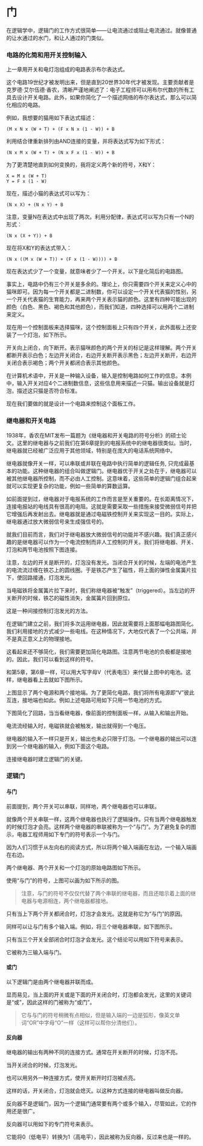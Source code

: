 门
==

在逻辑学中，逻辑门的工作方式很简单——让电流通过或阻止电流通过。就像普通的让水通过的水门，和让人通过的门类似。

### 电路的化简和用开关控制输入

上一章用开关和电灯泡组成的电路表示布尔表达式。



这个电路19世纪才被发明出来，但是直到20世界30年代才被发现。主要贡献者是克罗德·艾尔伍德·香农，清晰严谨地阐述了：电子工程师可以用布尔代数的所有工具去设计开关电路。此外，如果你简化了一个描述网络的布尔表达式，那么可以简化相应的电路。

例如，我想要的猫用如下表达式描述：

```
(M x N x (W + T) + (F x N x (1 - W)) + B
```
利用结合律重新排列由AND连接的变量，并将表达式写为如下形式：

```
(N x M x (W + T) + (N x F x (1 - W)) + B
```
为了更清楚地直到如何变换的，我将定义两个新的符号，X和Y：

```
X = M x (W + T)
Y = F x (1 - W)
```
现在，描述小猫的表达式可以写为：

```
(N x X) + (N x Y) + B
```
注意，变量N在表达式中出现了两次。利用分配律，表达式可以写为只有一个N的形式：

```
(N x (X + Y)) + B
```
现在将X和Y的表达式带入：

```
(N x ((M x (W + T)) + (F x (1 - W)))) + B
```
现在表达式少了一个变量，就意味者少了一个开关。以下是化简后的电路图。



事实上，电路中仍有三个开关是多余的。理论上，你只需要四个开关来定义心中的猫咪即可。因为每一个开关都是二进制数，你可以设定一个开关代表猫的性别，另一个开关代表猫的生育能力，再来两个开关表示猫的颜色。这里有四种可能出现的颜色（白色、黑色、褐色和其他颜色），而我们知道，四种选择可以用两个二进制来定义。

现在用一个控制面板来选择猫咪，这个控制面板上只有四个开关，此外面板上还安装了一个灯泡，如下所示。



开关向上闭合，向下断开。表示猫咪颜色的两个开关的标记是这样理解。两个开关都断开表示白色；左边开关闭合，右边开关断开表示黑色；左边开关断开，右边开关闭合表示褐色；两个开关都闭合表示其他颜色。

在计算机术语中，开关是一种输入设备，输入是控制电路如何工作的信息。本例中，输入开关对应4个二进制数信息，这些信息用来描述一只猫。输出设备就是灯泡，描述这只猫是否符合标准。

现在我们要做的就是设计一个电路来控制这个面板工作。

### 继电器和开关电路

1938年，香农在MIT发布一篇题为《继电器和开关电路的符号分析》的硕士论文。这里的继电器与之前我们在第6章提到的电报系统中的继电器很类似。当时，继电器就已经被广泛应用于其他领域，特别是在庞大的电话系统网络中。

继电器就像开关一样，可以串联或并联在电路中执行简单的逻辑任务, 只完成最基本的功能。这种继电器的组合叫做逻辑门。继电器优于开关之处在于，继电器可以被其他继电器所控制，而不必由人工控制。这意味着，这些简单的逻辑门组合起来就可以实现更复杂的功能，例如一些简单的算数运算。

如前面提到过，继电器对于电报系统的工作而言是至关重要的。在长距离情况下，连接电报站的电线具有很高的电阻。这就是需要采取一些措施来接受微弱信号并把它增强后再发射出去。继电器就是通过电磁铁控制开关来实现这一目的。实际上，继电器通过放大微弱信号来生成强信号的。

就我们目前而言，我们对于继电器放大微弱信号的功能并不感兴趣。我们真正感兴趣的是继电器可以作为一个电流控制而非人工控制的开关。我们将继电器、开关、灯泡和两节电池按照下图连接。



注意，左边的开关是断开的，灯泡没有发光。当闭合开关的时候，左端的电池产生的电流流过缠在铁芯上的圆线圈。于是铁芯产生了磁性，将上面的弹性金属簧片拉下，使回路接通，灯泡发光。



当电磁铁将金属簧片拉下来时，我们称继电器被“触发”（triggered）。当左边的开关断开的时候，铁芯的磁性消失，金属簧片回到原位。

这是一种间接控制灯泡发光的方法。

在逻辑门建立之前，我们将多次运用继电器，因此就需要将上面那幅电路图简化。我们利用接地的方式减少一些电线。在这种情况下，大地仅代表了一个公共端，并不是真正意义上的物理接地。



这看起来还不够简化，我们需要更加简化电路图。注意两节电池的负极都是接地的。因此，我们可以看到这样的符号。



和第5章，第6章一样，可以用大写字母V（代表电压）来代替上图中的电池。这样，继电器看上去就如下图所示。



上图显示了两个电源和两个接地端。为了更简化电路，我们将所有电源即“V”彼此互连，接地端也如此。例如上述电路可用如下只用一节电池的方式。



下图简化了回路，当当看继电器，像前面的控制面板一样，从输入和输出开始。



电流流经输入时，电磁铁就会被触发，输出就得到一个电压。

继电器的输入不一样只是开关，输出也未必只限于灯泡。一个继电器的输出可以连到另一个继电器的输入，例如下面这个电路。



连接继电器时建立逻辑门的关键。

### 逻辑门

#### 与门

前面提到，两个开关可以串联，同样地，两个继电器也可以串联。



就像两个开关串联一样，这两个继电器也执行了逻辑操作。只有当两个继电器触发的时候灯泡才会亮。这样两个继电器的串联被称为一个“与门”。为了避免复杂的图示，电器工程师用如下专门的符号表示一个与门。



因为人们习惯于从左向右的阅读方式，所以将两个输入端画在左边，一个输入端画在右边。

两个继电器、两个开关和一个灯泡的原始电路图如下所示。



使用“与门”的符号，上图可以画为如下所示的图。



> 注意，与门的符号不仅仅代替了两个串联的继电器，而且还暗示着上面的继电器与电源相连，两个继电器都接地。

只有当上下两个开关都闭合时，灯泡才会发光。这就是称它为“与门”的原因。

同样可以让与门有多个输入端。例如，将三个继电器串联，如下图所示。



只有当三个开关全部闭合时灯泡才会发光。这个结论可以用如下符号来表示。



它被称为三输入端与门。

#### 或门

以下逻辑门是由两个继电器并联而成。



显而易见，当上面的开关或是下面的开关闭合时，灯泡都会发光，这里的关键词是“或”，因此这样的门被称为“或门”。



> 它与与门的符号稍微有点相似，但是输入端的一边是弧形，像英文单词“OR”中字母“O”一样（这样可以帮你分清他们）。

#### 反向器 

继电器的输出有两种不同的连接方式。通常在开关断开的时候，灯泡不亮。



当开关闭合的时候，灯泡发光。

也可以用另外一种连接方式，使开关断开时灯泡被点亮。



这样的话，开关闭合，灯泡就会熄灭。以这种方式连接的继电器叫做反向器。

反向器不是逻辑门，因为一个逻辑门通常要有两个或多个输入，尽管如此，它的作用还是很广。

反向器可以用如下的专门符号来表示。



它能将0（低电平）转换为1（高电平），因此被称为反向器，反过来也是一样的。




